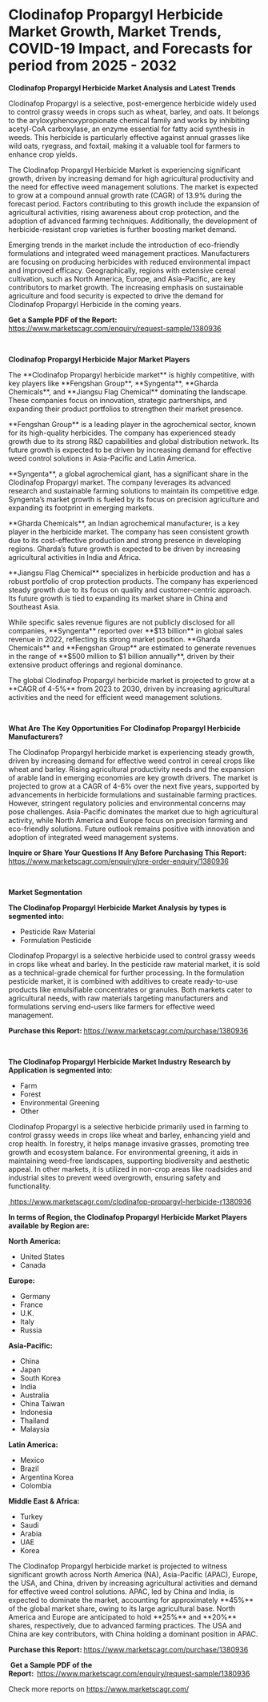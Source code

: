 <p><h1>Clodinafop Propargyl Herbicide Market Growth, Market Trends, COVID-19 Impact, and Forecasts for period from 2025 - 2032</h1></p><p><strong>Clodinafop Propargyl Herbicide Market Analysis and Latest Trends</strong></p>
<p><p>Clodinafop Propargyl is a selective, post-emergence herbicide widely used to control grassy weeds in crops such as wheat, barley, and oats. It belongs to the aryloxyphenoxypropionate chemical family and works by inhibiting acetyl-CoA carboxylase, an enzyme essential for fatty acid synthesis in weeds. This herbicide is particularly effective against annual grasses like wild oats, ryegrass, and foxtail, making it a valuable tool for farmers to enhance crop yields.</p><p>The Clodinafop Propargyl Herbicide Market is experiencing significant growth, driven by increasing demand for high agricultural productivity and the need for effective weed management solutions. The market is expected to grow at a compound annual growth rate (CAGR) of 13.9% during the forecast period. Factors contributing to this growth include the expansion of agricultural activities, rising awareness about crop protection, and the adoption of advanced farming techniques. Additionally, the development of herbicide-resistant crop varieties is further boosting market demand.</p><p>Emerging trends in the market include the introduction of eco-friendly formulations and integrated weed management practices. Manufacturers are focusing on producing herbicides with reduced environmental impact and improved efficacy. Geographically, regions with extensive cereal cultivation, such as North America, Europe, and Asia-Pacific, are key contributors to market growth. The increasing emphasis on sustainable agriculture and food security is expected to drive the demand for Clodinafop Propargyl Herbicide in the coming years.</p></p>
<p><strong>Get a Sample PDF of the Report:&nbsp;</strong> <a href="https://www.marketscagr.com/enquiry/request-sample/1380936?utm_campaign=2230&utm_medium=2&utm_source=Github&utm_content=ia&utm_term=26012025&utm_id=clodinafop-propargyl-herbicide">https://www.marketscagr.com/enquiry/request-sample/1380936</a></p>
<p>&nbsp;</p>
<p><strong>Clodinafop Propargyl Herbicide Major Market Players</strong></p>
<p><p>The **Clodinafop Propargyl herbicide market** is highly competitive, with key players like **Fengshan Group**, **Syngenta**, **Gharda Chemicals**, and **Jiangsu Flag Chemical** dominating the landscape. These companies focus on innovation, strategic partnerships, and expanding their product portfolios to strengthen their market presence.</p><p>**Fengshan Group** is a leading player in the agrochemical sector, known for its high-quality herbicides. The company has experienced steady growth due to its strong R&D capabilities and global distribution network. Its future growth is expected to be driven by increasing demand for effective weed control solutions in Asia-Pacific and Latin America.</p><p>**Syngenta**, a global agrochemical giant, has a significant share in the Clodinafop Propargyl market. The company leverages its advanced research and sustainable farming solutions to maintain its competitive edge. Syngenta’s market growth is fueled by its focus on precision agriculture and expanding its footprint in emerging markets.</p><p>**Gharda Chemicals**, an Indian agrochemical manufacturer, is a key player in the herbicide market. The company has seen consistent growth due to its cost-effective production and strong presence in developing regions. Gharda’s future growth is expected to be driven by increasing agricultural activities in India and Africa.</p><p>**Jiangsu Flag Chemical** specializes in herbicide production and has a robust portfolio of crop protection products. The company has experienced steady growth due to its focus on quality and customer-centric approach. Its future growth is tied to expanding its market share in China and Southeast Asia.</p><p>While specific sales revenue figures are not publicly disclosed for all companies, **Syngenta** reported over **$13 billion** in global sales revenue in 2022, reflecting its strong market position. **Gharda Chemicals** and **Fengshan Group** are estimated to generate revenues in the range of **$500 million to $1 billion annually**, driven by their extensive product offerings and regional dominance.</p><p>The global Clodinafop Propargyl herbicide market is projected to grow at a **CAGR of 4-5%** from 2023 to 2030, driven by increasing agricultural activities and the need for efficient weed management solutions.</p></p>
<p>&nbsp;</p>
<p><strong>What Are The Key Opportunities For Clodinafop Propargyl Herbicide Manufacturers?</strong></p>
<p><p>The Clodinafop Propargyl herbicide market is experiencing steady growth, driven by increasing demand for effective weed control in cereal crops like wheat and barley. Rising agricultural productivity needs and the expansion of arable land in emerging economies are key growth drivers. The market is projected to grow at a CAGR of 4-6% over the next five years, supported by advancements in herbicide formulations and sustainable farming practices. However, stringent regulatory policies and environmental concerns may pose challenges. Asia-Pacific dominates the market due to high agricultural activity, while North America and Europe focus on precision farming and eco-friendly solutions. Future outlook remains positive with innovation and adoption of integrated weed management systems.</p></p>
<p><strong>Inquire or Share Your Questions If Any Before Purchasing This Report:</strong> <a href="https://www.marketscagr.com/enquiry/pre-order-enquiry/1380936?utm_campaign=2230&utm_medium=2&utm_source=Github&utm_content=ia&utm_term=26012025&utm_id=clodinafop-propargyl-herbicide">https://www.marketscagr.com/enquiry/pre-order-enquiry/1380936</a></p>
<p>&nbsp;</p>
<p><strong>Market Segmentation</strong></p>
<p><strong>The Clodinafop Propargyl Herbicide Market Analysis by types is segmented into:</strong></p>
<p><ul><li>Pesticide Raw Material</li><li>Formulation Pesticide</li></ul></p>
<p><p>Clodinafop Propargyl is a selective herbicide used to control grassy weeds in crops like wheat and barley. In the pesticide raw material market, it is sold as a technical-grade chemical for further processing. In the formulation pesticide market, it is combined with additives to create ready-to-use products like emulsifiable concentrates or granules. Both markets cater to agricultural needs, with raw materials targeting manufacturers and formulations serving end-users like farmers for effective weed management.</p></p>
<p><strong>Purchase this Report:&nbsp;</strong><a href="https://www.marketscagr.com/purchase/1380936?utm_campaign=2230&utm_medium=2&utm_source=Github&utm_content=ia&utm_term=26012025&utm_id=clodinafop-propargyl-herbicide">https://www.marketscagr.com/purchase/1380936</a></p>
<p>&nbsp;</p>
<p><strong>The Clodinafop Propargyl Herbicide Market Industry Research by Application is segmented into:</strong></p>
<p><ul><li>Farm</li><li>Forest</li><li>Environmental Greening</li><li>Other</li></ul></p>
<p><p>Clodinafop Propargyl is a selective herbicide primarily used in farming to control grassy weeds in crops like wheat and barley, enhancing yield and crop health. In forestry, it helps manage invasive grasses, promoting tree growth and ecosystem balance. For environmental greening, it aids in maintaining weed-free landscapes, supporting biodiversity and aesthetic appeal. In other markets, it is utilized in non-crop areas like roadsides and industrial sites to prevent weed overgrowth, ensuring safety and functionality.</p></p>
<p><a href="https://www.marketscagr.com/clodinafop-propargyl-herbicide-r1380936?utm_campaign=2230&utm_medium=2&utm_source=Github&utm_content=ia&utm_term=26012025&utm_id=clodinafop-propargyl-herbicide">&nbsp;https://www.marketscagr.com/clodinafop-propargyl-herbicide-r1380936</a></p>
<p><strong>In terms of Region, the Clodinafop Propargyl Herbicide Market Players available by Region are:</strong></p>
<p>
    <p> <strong> North America: </strong>
        <ul>
            <li>United States</li>
            <li>Canada</li>
        </ul>
        </p> 
    <p> <strong> Europe: </strong>
        <ul>
            <li>Germany</li>
            <li>France</li>
            <li>U.K.</li>
            <li>Italy</li>
            <li>Russia</li>
        </ul>
        </p> 
    <p> <strong> Asia-Pacific: </strong>
        <ul>
            <li>China</li>
            <li>Japan</li>
            <li>South Korea</li>
            <li>India</li>
            <li>Australia</li>
            <li>China Taiwan</li>
            <li>Indonesia</li>
            <li>Thailand</li>
            <li>Malaysia</li>
        </ul>
        </p> 
    <p> <strong> Latin America: </strong>
        <ul>
            <li>Mexico</li>
            <li>Brazil</li>
            <li>Argentina Korea</li>
            <li>Colombia</li>
        </ul>
        </p> 
    <p> <strong> Middle East & Africa: </strong>
        <ul>
            <li>Turkey</li>
            <li>Saudi</li>
            <li>Arabia</li>
            <li>UAE</li>
            <li>Korea</li>
        </ul>
    </p>
    </p>
<p><p>The Clodinafop Propargyl herbicide market is projected to witness significant growth across North America (NA), Asia-Pacific (APAC), Europe, the USA, and China, driven by increasing agricultural activities and demand for effective weed control solutions. APAC, led by China and India, is expected to dominate the market, accounting for approximately **45%** of the global market share, owing to its large agricultural base. North America and Europe are anticipated to hold **25%** and **20%** shares, respectively, due to advanced farming practices. The USA and China are key contributors, with China holding a dominant position in APAC.</p></p>
<p><strong>Purchase this Report: </strong><a href="https://www.marketscagr.com/purchase/1380936?utm_campaign=2230&utm_medium=2&utm_source=Github&utm_content=ia&utm_term=26012025&utm_id=clodinafop-propargyl-herbicide">https://www.marketscagr.com/purchase/1380936</a></p>
<p>&nbsp;<strong>Get a Sample PDF of the Report:&nbsp;&nbsp;</strong><a href="https://www.marketscagr.com/enquiry/request-sample/1380936?utm_campaign=2230&utm_medium=2&utm_source=Github&utm_content=ia&utm_term=26012025&utm_id=clodinafop-propargyl-herbicide">https://www.marketscagr.com/enquiry/request-sample/1380936</a></p>
<p><strong></strong></p>
<p>Check more reports on <a href="https://www.marketscagr.com/?utm_campaign=2230&utm_medium=2&utm_source=Github&utm_content=ia&utm_term=26012025&utm_id=clodinafop-propargyl-herbicide">https://www.marketscagr.com/</a></p>